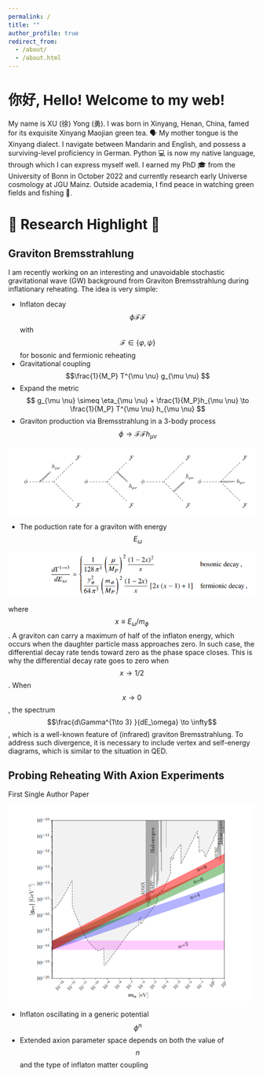 ```yaml
---
permalink: /
title: ""
author_profile: true
redirect_from: 
  - /about/
  - /about.html
---
```

# 你好, Hello! Welcome to my web! 

My name is XU (徐) Yong (勇). I was born in Xinyang, Henan, China, famed for its exquisite Xinyang Maojian green tea. 🗣️ My mother tongue is the Xinyang dialect. I navigate between  Mandarin and English, and possess a surviving-level proficiency in German. Python 💻 is now my native language, through which I can express myself well. I earned my PhD 🎓 from the University of Bonn in October 2022 and currently research early Universe cosmology at JGU Mainz. Outside academia, I find peace in watching green fields and fishing 🎣. 
<!--Join me on a journey where curiosity knows no bounds 🌌.-->

<!-- [CV Page](https://yongxudm.github.io/cv/)-->

<!--  [Inspire Page](https://inspirehep.net/authors/1737900?ui-citation-summary=true)-->


🌟 Research Highlight 🌟
======

Graviton Bremsstrahlung 
--
I am recently working on an interesting and unavoidable stochastic gravitational wave (GW) background from Graviton Bremsstrahlung during inflationary reheating. The idea is very simple:

* Inflaton decay $$\phi \mathcal{F}\mathcal{F}$$ with  $$ \mathcal{F} \in  \{ \varphi, \psi \} $$ for bosonic and fermionic reheating
* Gravitational coupling  $$\frac{1}{M_P} T^{\mu \nu} g_{\mu \nu} $$
* Expand the metric  $$ g_{\mu \nu} \simeq \eta_{\mu \nu} + \frac{1}{M_P}h_{\mu \nu} \to  \frac{1}{M_P} T^{\mu \nu} h_{\mu \nu} $$
* Graviton production via Bremsstrahlung in a 3-body process $$\phi \to \mathcal{F} \mathcal{F} h_{\mu \nu}$$

<img src="/images/phi_hFF.png" alt="Editing a markdown file for a talk" >

* The poduction rate for a graviton with energy $$E_\omega$$ 
  
<img src="/images/1to3_rate.png" alt="Editing a markdown file for a talk" >

where $$x \equiv E_\omega /m_\phi$$. A graviton can carry a maximum of half of the inflaton energy, which occurs when the daughter particle mass approaches zero. In such case, the differential decay rate tends toward zero as the phase space closes. This is why the differential decay rate goes to zero when $$x \to 1/2$$. When $$x\to 0$$, the spectrum $$\frac{d\Gamma^{1\to 3} }{dE_\omega}  \to \infty$$, which is a well-known feature of (infrared) graviton Bremsstrahlung. To address such divergence, it is necessary to include vertex and self-energy diagrams, which is similar to the  situation in QED.

<!--  ![Editing a markdown file for a talk](/images/GW.png) -->


Probing Reheating With Axion Experiments
--

First Single Author Paper 

<!--  <img src="/images/QCD_Axion.png" alt="Editing a markdown file for a talk" width="500" height="400">  -->
<img src="/images/ALP.png" alt="Editing a markdown file for a talk" width="500" height="400">



 * Inflaton oscillating in a generic potential $$ \phi^{n} $$
 * Extended axion parameter space depends on both the value of $$n$$ and the type of inflaton matter coupling

<!-- ![Editing a markdown file for a talk](/images/ALP.png)-->

<!-- Black Hole Superradiance -->

<!-- Dark Matter -->

<!-- Baryogenesis-->

<!--Cosmic Inflation -->

<!--The Physics of Reheating-->
<!-- Problems and questions i wish to attack when I am settled-->


